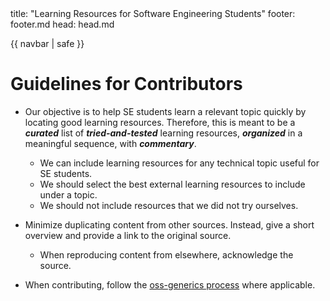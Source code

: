 <frontmatter>
  title: "Learning Resources for Software Engineering Students"
  footer: footer.md
  head: head.md
</frontmatter>

{{ navbar | safe }}

# Guidelines for Contributors

* Our objective is to help SE students learn a relevant topic quickly by locating good learning resources. 
  Therefore, this is meant to be a **_curated_** list of **_tried-and-tested_** learning resources, **_organized_** 
  in a meaningful sequence, with **_commentary_**.
  * We can include learning resources for any technical topic useful for SE students.
  * We should select the best external learning resources to include under a topic.
  * We should not include resources that we did not try ourselves. 


* Minimize duplicating content from other sources. Instead, give a short overview and provide a link to the 
  original source.
  * When reproducing content from elsewhere, acknowledge the source.

* When contributing, follow the [oss-generics process](https://github.com/oss-generic/process) where applicable.

